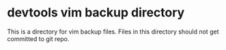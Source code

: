 
# devtools vim backup directory

This is a directory for vim backup files. Files in this directory should not get committed to git repo.
